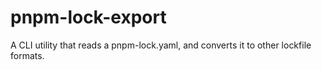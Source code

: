 # pnpm-lock-export

A CLI utility that reads a pnpm-lock.yaml, and converts it to other lockfile formats.

